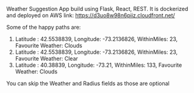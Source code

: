 Weather Suggestion App build using Flask, React, REST. 
It is dockerized and deployed on AWS
link: https://d3uo8w98n6piiz.cloudfront.net/

Some of the happy paths are:
1) Latitude : 42.5538839,  Longitude: -73.2136826, WithinMiles: 23, Favourite Weather: Clouds
2) Latitude : 42.5538839,  Longitude: -73.2136826, WithinMiles: 23, Favourite Weather: Clear
3) Latitude : 40.38839,  Longitude: -73.21, WithinMiles: 133, Favourite Weather: Clouds  

You can skip the Weather and Radius fields as those are optional
